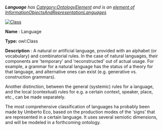 ___Language__ 
 has
 [Category:OntologyElement](../../Category/OntologyElement "Category:OntologyElement") 
 and is an
 [element of](../../Property/ElementOf "Property:ElementOf") 
[InformationObjectsAndRepresentationLanguages](../../Submissions/InformationObjectsAndRepresentationLanguages "Submissions:InformationObjectsAndRepresentationLanguages")_




  





[![Class](../../images/thumb/2/27/Class.gif/45px-Class.gif)](../../Image/Class.gif "Class")


__Name__ 
 : Language
 



__Type:__ 
 owl:Class
 



__Description__ 
 : A natural or artificial language, provided with an alphabet (or vocabulary) and combinatorial rules. In the case of natural languages, their components are 'temporary' and 'reconstructed' out of actual usage. For example, a grammar for a natural language has the status of a theory for that language, and alternative ones can exist (e.g. generative vs. construction grammars).
 



 Another distinction, between the general (systemic) rules for a language, and the local (contextual) rules for e.g. a certain context, speaker, place, etc., can be made separately.
 



 The most comprehensive classification of languages ha probably been made by Umberto Eco, based on the production modes of the 'signs' that are represented in a certain language. It uses several semiotic dimensions, and will be modeled in a forthcoming ontology.